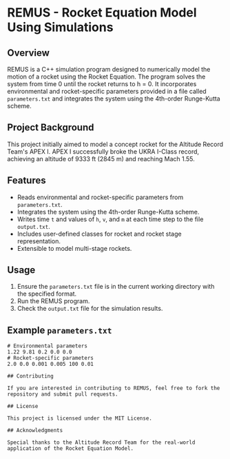 # REMUS - Rocket Equation Model Using Simulations

## Overview

REMUS is a C++ simulation program designed to numerically model the motion of a rocket using the Rocket Equation. The program solves the system from time 0 until the rocket returns to h = 0. It incorporates environmental and rocket-specific parameters provided in a file called `parameters.txt` and integrates the system using the 4th-order Runge-Kutta scheme.

## Project Background

This project initially aimed to model a concept rocket for the Altitude Record Team's APEX I. APEX I successfully broke the UKRA I-Class record, achieving an altitude of 9333 ft (2845 m) and reaching Mach 1.55.

## Features

- Reads environmental and rocket-specific parameters from `parameters.txt`.
- Integrates the system using the 4th-order Runge-Kutta scheme.
- Writes time `t` and values of `h`, `v`, and `m` at each time step to the file `output.txt`.
- Includes user-defined classes for rocket and rocket stage representation.
- Extensible to model multi-stage rockets.

## Usage

1. Ensure the `parameters.txt` file is in the current working directory with the specified format.
2. Run the REMUS program.
3. Check the `output.txt` file for the simulation results.

## Example `parameters.txt`

```plaintext
# Environmental parameters
1.22 9.81 0.2 0.0 0.0
# Rocket-specific parameters
2.0 0.0 0.001 0.005 100 0.01

## Contributing

If you are interested in contributing to REMUS, feel free to fork the repository and submit pull requests.

## License

This project is licensed under the MIT License.

## Acknowledgments

Special thanks to the Altitude Record Team for the real-world application of the Rocket Equation Model.

